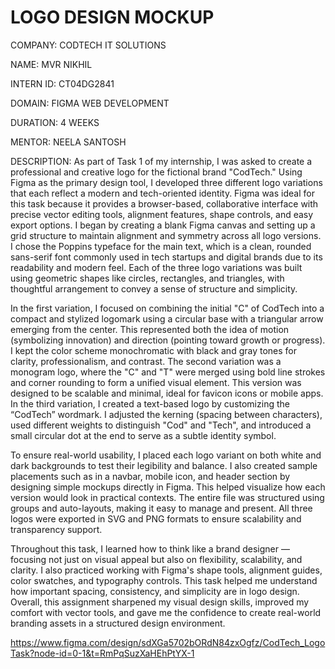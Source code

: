 # LOGO DESIGN MOCKUP

COMPANY: CODTECH IT SOLUTIONS

NAME: MVR NIKHIL

INTERN ID: CT04DG2841

DOMAIN: FIGMA WEB DEVELOPMENT

DURATION: 4 WEEKS

MENTOR: NEELA SANTOSH

DESCRIPTION:
As part of Task 1 of my internship, I was asked to create a professional and creative logo for the fictional brand "CodTech." Using Figma as the primary design tool, I developed three different logo variations that each reflect a modern and tech-oriented identity. Figma was ideal for this task because it provides a browser-based, collaborative interface with precise vector editing tools, alignment features, shape controls, and easy export options. I began by creating a blank Figma canvas and setting up a grid structure to maintain alignment and symmetry across all logo versions. I chose the Poppins typeface for the main text, which is a clean, rounded sans-serif font commonly used in tech startups and digital brands due to its readability and modern feel. Each of the three logo variations was built using geometric shapes like circles, rectangles, and triangles, with thoughtful arrangement to convey a sense of structure and simplicity.

In the first variation, I focused on combining the initial "C" of CodTech into a compact and stylized logomark using a circular base with a triangular arrow emerging from the center. This represented both the idea of motion (symbolizing innovation) and direction (pointing toward growth or progress). I kept the color scheme monochromatic with black and gray tones for clarity, professionalism, and contrast. The second variation was a monogram logo, where the "C" and "T" were merged using bold line strokes and corner rounding to form a unified visual element. This version was designed to be scalable and minimal, ideal for favicon icons or mobile apps. In the third variation, I created a text-based logo by customizing the “CodTech” wordmark. I adjusted the kerning (spacing between characters), used different weights to distinguish "Cod" and "Tech", and introduced a small circular dot at the end to serve as a subtle identity symbol.

To ensure real-world usability, I placed each logo variant on both white and dark backgrounds to test their legibility and balance. I also created sample placements such as in a navbar, mobile icon, and header section by designing simple mockups directly in Figma. This helped visualize how each version would look in practical contexts. The entire file was structured using groups and auto-layouts, making it easy to manage and present. All three logos were exported in SVG and PNG formats to ensure scalability and transparency support.

Throughout this task, I learned how to think like a brand designer — focusing not just on visual appeal but also on flexibility, scalability, and clarity. I also practiced working with Figma's shape tools, alignment guides, color swatches, and typography controls. This task helped me understand how important spacing, consistency, and simplicity are in logo design. Overall, this assignment sharpened my visual design skills, improved my comfort with vector tools, and gave me the confidence to create real-world branding assets in a structured design environment.

https://www.figma.com/design/sdXGa5702bORdN84zxOgfz/CodTech_LogoTask?node-id=0-1&t=RmPqSuzXaHEhPtYX-1
